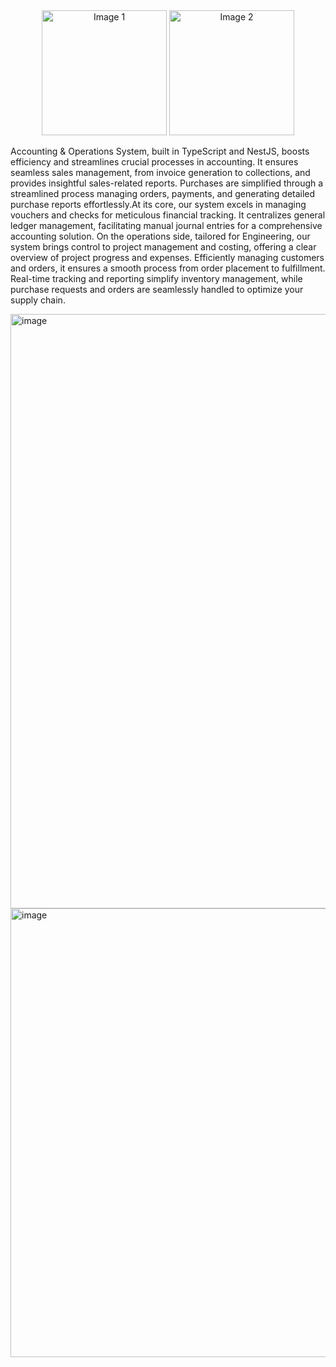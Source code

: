 <div>
  <center>
  <img src="https://icons.veryicon.com/png/o/business/vscode-program-item-icon/typescript-def.png" alt="Image 1" width="200">
  <img src="https://static-00.iconduck.com/assets.00/nestjs-icon-512x510-9nvpcyc3.png" width="200" alt="Image 2">
  </center>
</div>

Accounting & Operations System, built in TypeScript and NestJS, boosts efficiency and streamlines crucial processes in accounting. It ensures seamless sales management, from invoice generation to collections, and provides insightful sales-related reports. Purchases are simplified through a streamlined process managing orders, payments, and generating detailed purchase reports effortlessly.At its core, our system excels in managing vouchers and checks for meticulous financial tracking. It centralizes general ledger management, facilitating manual journal entries for a comprehensive accounting solution. On the operations side, tailored for Engineering, our system brings control to project management and costing, offering a clear overview of project progress and expenses. Efficiently managing customers and orders, it ensures a smooth process from order placement to fulfillment. Real-time tracking and reporting simplify inventory management, while purchase requests and orders are seamlessly handled to optimize your supply chain.


<img width="951" alt="image" src="https://github.com/Olivares1234/emmc_monorepo/assets/83743108/1c31e579-2ebe-41c7-9ad9-15efcd8f660e">


<img width="718" alt="image" src="https://github.com/Olivares1234/emmc_monorepo/assets/83743108/12c1436b-a0d2-4fa7-a6ea-0cdd99dffbfd">
